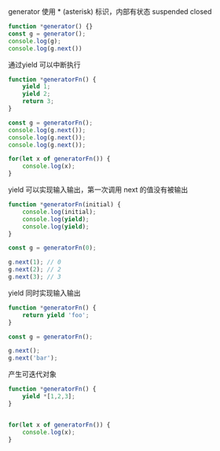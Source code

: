 generator 使用 * (asterisk) 标识，内部有状态 suspended closed

```js
function *generator() {}
const g = generator();
console.log(g);
console.log(g.next())
```



通过yield 可以中断执行

```js
function *generatorFn() {
    yield 1;
    yield 2;
    return 3;
}

const g = generatorFn();
console.log(g.next());
console.log(g.next());
console.log(g.next());

for(let x of generatorFn()) {
    console.log(x);
}


```



yield 可以实现输入输出，第一次调用 next 的值没有被输出

```js
function *generatorFn(initial) {
    console.log(initial);
    console.log(yield);
    console.log(yield);
}

const g = generatorFn(0);

g.next(1); // 0
g.next(2); // 2
g.next(3); // 3

```



yield 同时实现输入输出

```js
function *generatorFn() {
    return yield 'foo';
}

const g = generatorFn();

g.next(); 
g.next('bar'); 

```



产生可迭代对象

```js
function *generatorFn() {
    yield *[1,2,3];
}


for(let x of generatorFn()) {
    console.log(x);
}

```



